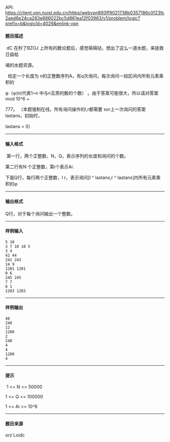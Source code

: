 API: https://client.vpn.nuist.edu.cn/https/webvpn893ff9021738b0357186c0f23fc2aed6e24ca283e886022bc5d861ea12f03963/v1/problem/logic?prefix=b&logicId=4026&enlink-vpn

#### 题目描述

 dC 在秒了BZOJ 上所有的数论题后，感觉萌萌哒，想出了这么一道水题，来拯救日益枯

竭的水题资源。 

  给定一个长度为 n的正整数序列A，有q次询问，每次询问一段区间内所有元素乘积的

φ（φ(n)代表1~n 中与n互质的数的个数） 。由于答案可能很大，所以请对答案 mod 10^6 + 

777。 （本题强制在线，所有询问操作的l,r都需要 xor上一次询问的答案 lastans，初始时，

lastans = 0） 

---

#### 输入格式

 第一行，两个正整数，N，Q，表示序列的长度和询问的个数。 

第二行有N 个正整数，第i个表示Ai. 

下面Q行，每行两个正整数，l r，表示询问\[l ^ lastans,r ^ lastans\]内所有元素乘积的φ 

---

#### 输出格式

Q行，对于每个询问输出一个整数。 

---

#### 样例输入
```
5 10
3 7 10 10 5 
3 4
42 44
241 242
14 9
1201 1201
0 6
245 245
7 7
6 1
1203 1203

```

---

#### 样例输出
```
40
240
12
1200
2
240
4
4
1200
4

```

---

#### 提示

 1 <= N <= 50000 

1 <= Q <= 100000 

1 <= Ai <= 10^6 

---

#### 题目来源

orz Loidc